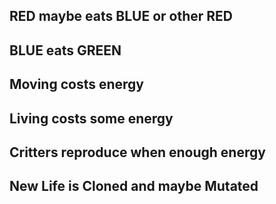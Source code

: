 ## RED maybe eats BLUE or other RED 

## BLUE eats GREEN

## Moving costs energy

## Living costs some energy

## Critters reproduce when enough energy

## New Life is Cloned and maybe Mutated
